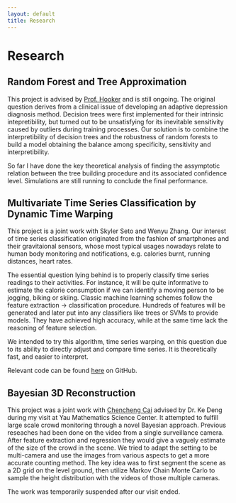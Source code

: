 ```yaml
---
layout: default
title: Research
---
```


Research
=========

Random Forest and Tree Approximation
---------

This project is advised by <a href="http://faculty.bscb.cornell.edu/~hooker/">Prof. Hooker</a> and is still ongoing. The original question derives from a clinical issue of developing an adaptive depression diagnosis method. Decision trees were first implemented for their intrinsic intepretibility, but turned out to be unsatisfying for its inevitable sensitivity caused by outliers during training processes. Our solution is to combine the interpretibility of decision trees and the robustness of random forests to build a model obtaining the balance among specificity, sensitivity and interpretibility.

So far I have done the key theoretical analysis of finding the assymptotic relation between the tree building procedure and its associated confidence level. Simulations are still running to conclude the final performance.

Multivariate Time Series Classification by Dynamic Time Warping 
---------

This project is a joint work with Skyler Seto and Wenyu Zhang. Our interest of time series classification originated from the fashion of smartphones and their gravitaional sensors, whose most typical usages nowadays relate to human body monitoring and notifications, e.g. calories burnt, running distances, heart rates. 

The essential question lying behind is to properly classify time series readings to their activities. For instance, it will be quite informative to estimate the calorie consumption if we can identify a moving person to be jogging, biking or skiing. Classic machine learning schemes follow the feature extraction -> classification procedure. Hundreds of features will be generated and later put into any classifiers like trees or SVMs to provide models. They have achieved high accuracy, while at the same time lack the reasoning of feature selection. 

We intended to try this algorithm, time series warping, on this question due to its ability to directly adjust and compare time series. It is theoretically fast, and easier to interpret. 

Relevant code can be found <a href="https://github.com/skyler120/TSClass">here</a> on GitHub.

Bayesian 3D Reconstruction
----------

This project was a joint work with <a href="https://www.linkedin.com/in/chenchengcai">Chencheng Cai</a> advised by Dr. Ke Deng during my visit at Yau Mathematics Science Center. It attempted to fulfill large scale crowd monitoring through a novel Bayesian approach. Previous reseaches had been done on the video from a single surveillance camera. After feature extraction and regression they would give a vaguely estimate of the size of the crowd in the scene. We tried to adapt the setting to be multi-camera and use the images from various aspects to get a more accurate counting method. The key idea was to first segment the scene as a 2D grid on the level ground, then utilize Markov Chain Monte Carlo to sample the height distribution with the videos of those multiple cameras. 

The work was temporarily suspended after our visit ended.







